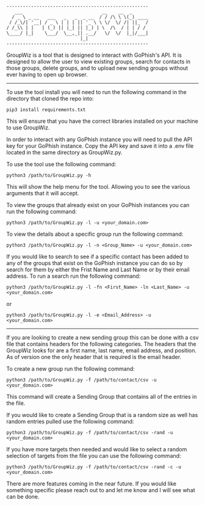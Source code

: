 ```
----------------------------------------------------
   ___                             __    __  _      
  / _ \ _ __   ___   _   _  _ __  / / /\ \ \(_) ____
 / /_\/| '__| / _ \ | | | || '_ \ \ \/  \/ /| ||_  /
/ /_\\ | |   | (_) || |_| || |_) | \  /\  / | | / / 
\____/ |_|    \___/  \__,_|| .__/   \/  \/  |_|/___|
                           |_|                      
----------------------------------------------------
```


GroupWiz is a tool that is designed to interact with GoPhish's API. It is designed to allow the user to view existing groups, search for contacts in those groups, delete groups, and to upload new sending groups without ever having to open up browser.

---
To use the tool install you will need to run the following command in the directory that cloned the repo into: 
```
pip3 install requirements.txt
```
This will ensure that you have the correct libraries installed on your machine to use GroupWiz.

In order to interact with any GoPhish instance you will need to pull the API key for your GoPhish instance. Copy the API key and save it into a .env file located in the same directory as GroupWiz.py.

To use the tool use the following command:
```
python3 /path/to/GroupWiz.py -h
```

This will show the help menu for the tool. Allowing you to see the various arguments that it will accept. 

To view the groups that already exist on your GoPhish instances you can run the following command:
```
python3 /path/to/GroupWiz.py -l -u <your_domain.com>
```

To view the details about a specific group run the following command:
```
python3 /path/to/GroupWiz.py -l -n <Group_Name> -u <your_domain.com>
```

If you would like to search to see if a specific contact has been added to any of the groups that exist on the GoPhish instance you can do so by search for them by either the Frist Name and Last Name or by their email address. To run a search run the following command:
```
python3 /path/to/GroupWiz.py -l -fn <First_Name> -ln <Last_Name> -u <your_domain.com>
```
or 
```
python3 /path/to/GroupWiz.py -l -e <Email_Address> -u <your_domain.com>
```

---
If you are looking to create a new sending group this can be done with a csv file that contains headers for the following categories.  The headers that the GroupWiz looks for are a first name, last name, email address, and position.  As of version one the only header that is required is the email header.

To create a new group run the following command: 
```
python3 /path/to/GroupWiz.py -f /path/to/contact/csv -u <your_domain.com>
```

This command will create a Sending Group that contains all of the entries in the file. 

If you would like to create a Sending Group that is a random size as well has random entries pulled use the following command: 
```
python3 /path/to/GroupWiz.py -f /path/to/contact/csv -rand -u <your_domain.com>
```

If you have more targets then needed and would like to select a random selection of targets from the file you can use the following command:
```
python3 /path/to/GroupWiz.py -f /path/to/contact/csv -rand -c -u <your_domain.com>
```

There are more features coming in the near future. If you would like something specific please reach out to and let me know and I will see what can be done. 

